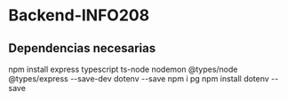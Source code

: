 # Backend-INFO208

## Dependencias necesarias

npm install express typescript ts-node nodemon @types/node @types/express --save-dev dotenv --save
npm i pg
npm install dotenv --save
